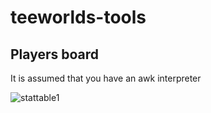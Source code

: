 # teeworlds-tools
Players board
-----------------
It is assumed that you have an awk interpreter

<img src="https://preview.ibb.co/eWgHUw/stattable1.png" alt="stattable1" border="0">
